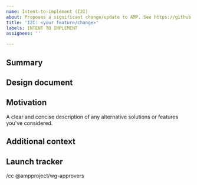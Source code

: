 ```yaml
---
name: Intent-to-implement (I2I)
about: Proposes a significant change/update to AMP. See https://github.com/ampproject/amphtml/blob/master/CONTRIBUTING.md.
title: 'I2I: <your feature/change>'
labels: INTENT TO IMPLEMENT
assignees: ''

---
```


<!--
Replace/remove all of the text in brackets, including this text.

See https://github.com/ampproject/amphtml/blob/master/CONTRIBUTING.md for help determining if you need to file an I2I for your change/fix, instructions on filling out this I2I template and how to get help if you have questions. Note that If you are implementing a minor change/fix, you likely do not need to file this I2I.

If you haven't already done so, sign the Contributor License Agreement (CLA) as soon as possible to avoid delays merging your code. A signed CLA is not necessary to submit this I2I or to send a pull request, but it will be needed before your code can be merged. See https://github.com/ampproject/amphtml/blob/master/contributing/contributing-code.md#contributor-license-agreement for more information on CLAs.
-->

## Summary
<!--
Provide a brief description of the feature/change you are planning on implementing.
-->

## Design document
<!--
Provide a link to your design document once you have one. You do not need a design document to file this I2I.
-->

## Motivation
<!--
Explain why AMP needs this change. It may be useful to describe what AMP developers/users are forced to do without it. When possible, include links to back up your claims.
-->

A clear and concise description of any alternative solutions or features you've considered.

## Additional context
<!--
Add any other information that may help people understand your I2I.
-->
## Launch tracker
<!--
The launch tracker is meant to be an easy way of sharing a project's status with others on the AMP Project. 
You should add a link to the launch tracker for this work here if applicable. One ideal template and instructions can be found here: bit.ly/amp-launch-tracker
-->

<!--
Add anyone to this cc line that you want to notify about this I2I, including a reviewer once you have found one. See https://github.com/ampproject/amphtml/blob/master/CONTRIBUTING.md for help in finding a reviewer.
-->
/cc @ampproject/wg-approvers
